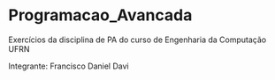 # Programacao_Avancada
Exercícios da disciplina de PA do curso de Engenharia da Computação UFRN

Integrante:
  Francisco Daniel Davi
